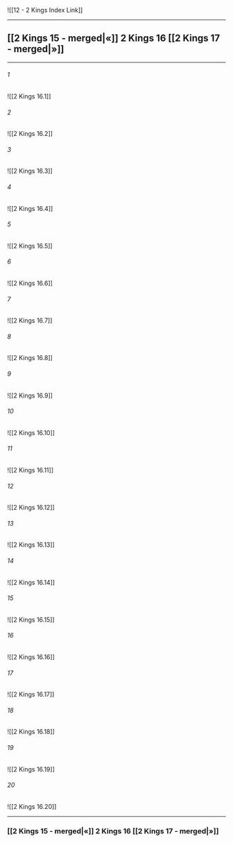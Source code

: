 ![[12 - 2 Kings Index Link]]

---
##  [[2 Kings 15 - merged|«]] 2 Kings 16 [[2 Kings 17 - merged|»]]

---

###### 1
![[2 Kings 16.1]] 

###### 2
![[2 Kings 16.2]] 

###### 3
![[2 Kings 16.3]] 

###### 4
![[2 Kings 16.4]]

###### 5 
![[2 Kings 16.5]] 

###### 6
![[2 Kings 16.6]] 

###### 7
![[2 Kings 16.7]] 

###### 8
![[2 Kings 16.8]] 

###### 9
![[2 Kings 16.9]] 

###### 10
![[2 Kings 16.10]] 

###### 11
![[2 Kings 16.11]] 

###### 12
![[2 Kings 16.12]]

###### 13
![[2 Kings 16.13]] 

###### 14
![[2 Kings 16.14]] 

###### 15
![[2 Kings 16.15]]

###### 16
![[2 Kings 16.16]] 

###### 17
![[2 Kings 16.17]]

###### 18
![[2 Kings 16.18]] 

###### 19
![[2 Kings 16.19]] 

###### 20
![[2 Kings 16.20]]


---
###  [[2 Kings 15 - merged|«]] 2 Kings 16 [[2 Kings 17 - merged|»]]